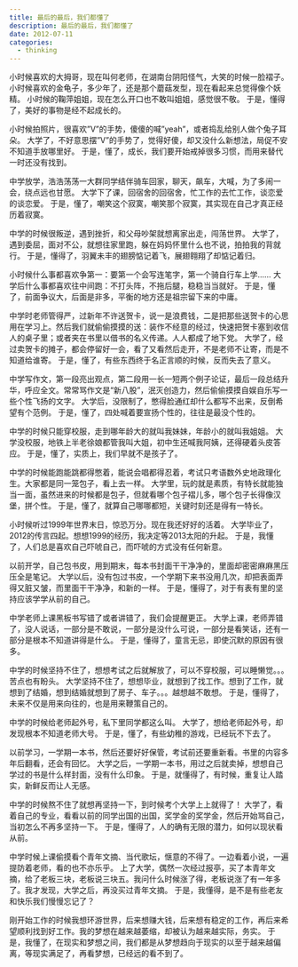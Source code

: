 ```yaml
---
title: 最后的最后，我们都懂了
description: 最后的最后，我们都懂了
date: 2012-07-11
categories: 
  - thinking
---
```


小时候喜欢的大拇哥，现在叫何老师，在湖南台阴阳怪气，大笑的时候一脸褶子。 小时候喜欢的金龟子，多少年了，还是那个蘑菇发型，现在看起来总觉得像个妖精。 小时候的鞠萍姐姐，现在怎么开口也不敢叫姐姐，感觉很不敬。 于是，懂得了，美好的事物是经不起成长的。

小时候拍照片，很喜欢”V”的手势，傻傻的喊”yeah”，或者捣乱给别人做个兔子耳朵。 大学了，不好意思摆”V”的手势了，觉得好傻，却又没什么新想法，局促不安不知道手放哪里好。 于是，懂了，成长，我们要开始戒掉很多习惯，而用来替代一时还没有找到。

中学放学，浩浩荡荡一大群同学结伴骑车回家，聊天，飙车，大喊，为了多闹一会，绕点远也甘愿。 大学下了课，回宿舍的回宿舍，忙工作的去忙工作，谈恋爱的谈恋爱。 于是，懂了，嘲笑这个寂寞，嘲笑那个寂寞，其实现在自己才真正经历着寂寞。

中学的时候很叛逆，遇到挫折，和父母吵架就想离家出走，闯荡世界。 大学了，遇到委屈，面对不公，就想往家里跑，躲在妈妈怀里什么也不说，拍拍我的背就行。 于是，懂得了，羽翼未丰的翅膀惦记着飞，展翅翱翔了却惦记着归。

小时候什么事都喜欢争第一：要第一个会写连笔字，第一个骑自行车上学…… 大学后什么事都喜欢往中间跑：不打头阵，不拖后腿，稳稳当当就好。 于是，懂了，前面争议大，后面是非多，平衡的地方还是祖宗留下来的中庸。

中学时老师管得严，过新年不许送贺卡，说一是浪费钱，二是把那些送贺卡的心思用在学习上。然后我们就偷偷摸摸的送：装作不经意的经过，快速把贺卡塞到收信人的桌子里；或者夹在书里以借书的名义传递。人人都成了地下党。 大学了，经过卖贺卡的摊子，都会停留好一会，看了又看然后走开，不是老师不让寄，而是不知道给谁寄。 于是，懂了，有些东西终于名正言顺的时候，反而失去了意义。

中学写作文，第一段亮出观点，第二段用一长一短两个例子论证，最后一段总结升华，呼应全文。常常骂作文是“新八股”，泯灭创造力，然后偷偷摸摸自娱自乐写一些个性飞扬的文字。 大学后，没限制了，憋得脸通红却什么都写不出来，反倒希望有个范例。 于是，懂了，四处喊着要宣扬个性的，往往是最没个性的。

中学的时候只能穿校服，走到哪年龄大的就叫我妹妹，年龄小的就叫我姐姐。 大学没校服，地铁上半老徐娘都管我叫大姐，初中生还喊我阿姨，还得硬着头皮答应。 于是，懂了，实质上，我们早就不是孩子了。

中学的时候能跑能跳都得憋着，能说会唱都得忍着，考试只考语数外史地政理化生。大家都是同一笼包子，看上去一样。 大学里，玩的就是素质，有特长就能独当一面，虽然进来的时候都是包子，但就看哪个包子褶儿多，哪个包子长得像汉堡，拼个性。 于是，懂了，就算自己哪哪都短，关键时刻还是得有一特长。

小时候听过1999年世界末日，惊恐万分。现在我还好好的活着。 大学毕业了，2012的传言四起。想想1999的经历，我决定等2013太阳的升起。 于是，我懂了，人们总是喜欢自己吓唬自己，而吓唬的方式没有任何新意。

以前开学，自己包书皮，用到期末，每本书封面干干净净的，里面却密密麻麻黑压压全是笔记。 大学以后，没有包过书皮，一个学期下来书没用几次，却把表面弄得又脏又皱，而里面干干净净，和新的一样。 于是，懂得了，对于有表有里的坚持应该学学从前的自己。

中学老师上课黑板书写错了或者讲错了，我们会提醒更正。 大学上课，老师弄错了，没人说话，一部分是不敢说，一部分是没什么可说，一部分是看笑话，还有一部分是根本不知道讲得是什么。 于是，懂得了，童言无忌，即使沉默的原因有很多。

中学的时候坚持不住了，想想考试之后就解放了，可以不穿校服，可以睡懒觉。。。苦点也有盼头。 大学坚持不住了，想想毕业，就想到了找工作。想到了工作，就想到了结婚，想到结婚就想到了房子、车子。。。越想越不敢想。 于是，懂得了，未来不仅是用来向往的，也是用来鞭策自己的。

中学的时候给老师起外号，私下里同学都这么叫。 大学了，想给老师起外号，却发现根本不知道老师大号。 于是，懂了，有些幼稚的游戏，已经玩不下去了。

以前学习，一学期一本书，然后还要好好保管，考试前还要重新看。书里的内容多年后翻看，还会有回忆。 大学之后，一学期一本书，用过之后就卖掉，想想自己学过的书是什么样封面，没有什么印象。 于是，就懂得了，有时候，重复让人踏实，新鲜反而让人无感。

中学的时候熬不住了就想再坚持一下，到时候考个大学上上就得了！ 大学了，看着自己的专业，看看以前的同学出国的出国，奖学金的奖学金，然后开始骂自己，当初怎么不再多坚持一下。 于是，懂得了，人的确有无限的潜力，如何以现状看从前。

中学时候上课偷摸看个青年文摘、当代歌坛，惬意的不得了。一边看着小说，一遍提防着老师，看的也不亦乐乎。 上了大学，偶然一次经过报亭，买了本青年文摘，给了老板三块，老板说三块五。我问什么时候涨了得，老板说涨了有一年多了。我才发现，大学之后，再没买过青年文摘。 于是，我懂得，是不是有些老友和快乐我们慢慢忘记了？

刚开始工作的时候我想环游世界，后来想赚大钱，后来想有稳定的工作，再后来希望顺利找到好工作。我的梦想在越来越萎缩，却被认为越来越实际，务实。 于是，我懂了，在现实和梦想之间，我们都是从梦想趋向于现实的以至于越来越偏离，等现实满足了，再看梦想，已经远的看不到了。
